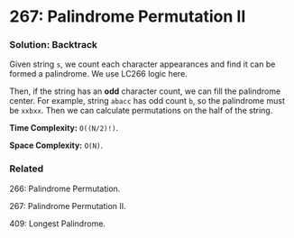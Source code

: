 # 267: Palindrome Permutation II

### Solution: Backtrack
Given string `s`, we count each character appearances and find it can be formed a palindrome. We use LC266 logic here. 

Then, if the string has an **odd** character count, we can fill the palindrome center. For example, string `abacc` has odd count `b`, so the palindrome must be `xxbxx`. Then we can calculate permutations on the half of the string.

**Time Complexity:** `O((N/2)!)`.

**Space Complexity:** `O(N)`.

### Related
266: Palindrome Permutation.

267: Palindrome Permutation II.

409: Longest Palindrome.